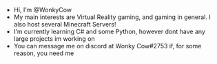 - Hi, I’m @WonkyCow
- My main interests are Virtual Reality gaming, and gaming in general. I also host several Minecraft Servers!
- I’m currently learning C# and some Python, however dont have any large projects im working on
- You can message me on discord at Wonky Cow#2753 if, for some reason, you need me

